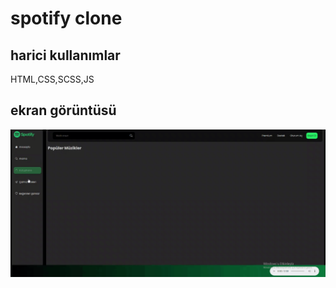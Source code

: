 <h1>spotify clone </h1>

<h2> harici kullanımlar </h2>

HTML,CSS,SCSS,JS

<h2>ekran görüntüsü </h2>

![](ekran.gif)